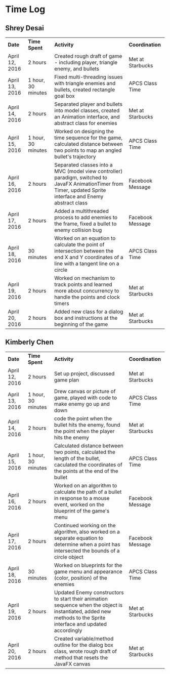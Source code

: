 # Time Log

## Shrey Desai

<table>
	<tr>
		<td><b>Date</b></td>
		<td><b>Time Spent</b></td>
		<td><b>Activity</b></td>
		<td><b>Coordination</b></td>
	</tr>
	<tr>
		<td>April 12, 2016</td>
		<td>2 hours</td>
		<td>Created rough draft of game - including player, triangle enemy, and bullets</td>
		<td>Met at Starbucks</td>
	</tr>
	<tr>
		<td>April 13, 2016</td>
		<td>1 hour, 30 minutes</td>
		<td>Fixed multi-threading issues with triangle enemies and bullets, created rectangle goal box</td>
		<td>APCS Class Time</td>
	</tr>
	<tr>
		<td>April 14, 2016</td>
		<td>2 hours</td>
		<td>Separated player and bullets into model classes, created an Animation interface, and abstract class for enemies</td>
		<td>Met at Starbucks</td>
	</tr>
	<tr>
		<td>April 15, 2016</td>
		<td>1 hour, 30 minutes</td>
		<td>Worked on designing the time sequence for the game, calculated distance between two points to map an angled bullet's trajectory</td>
		<td>APCS Class Time</td>
	</tr>
	<tr>
		<td>April 16, 2016</td>
		<td>2 hours</td>
		<td>Separated classes into a MVC (model view controller) paradigm, switched to JavaFX AnimationTimer from Timer, updated Sprite interface and Enemy abstract class</td>
		<td>Facebook Message</td>
	</tr>
	<tr>
		<td>April 17, 2016</td>
		<td>2 hours</td>
		<td>Added a multithreaded process to add enemies to the frame, fixed a bullet to enemy collision bug</td>
		<td>Facebook Message</td>
	</tr>
	<tr>
		<td>April 18, 2016</td>
		<td>30 minutes</td>
		<td>Worked on an equation to calculate the point of intersection between the end X and Y coordinates of a line with a tangent line on a circle</td>
		<td>APCS Class Time</td>
	</tr>
	<tr>
		<td>April 19, 2016</td>
		<td>2 hours</td>
		<td>Worked on mechanism to track points and learned more about concurrency to handle the points and clock timers</td>
		<td>Met at Starbucks</td>
	</tr>
	<tr>
		<td>April 20, 2016</td>
		<td>2 hours</td>
		<td>Added new class for a dialog box and instructions at the beginning of the game</td>
		<td>Met at Starbucks</td>
	</tr>
</table>

## Kimberly Chen

<table>
	<tr>
		<td><b>Date</b></td>
		<td><b>Time Spent</b></td>
		<td><b>Activity</b></td>
		<td><b>Coordination</b></td>
	</tr>
	<tr>
		<td>April 12, 2016</td>
		<td>2 hours</td>
		<td>Set up project, discussed game plan</td>
		<td>Met at Starbucks</td>
	</tr>
	<tr>
		<td>April 13, 2016</td>
		<td>1 hour, 30 minutes</td>
		<td>Drew canvas or picture of game, played with code to make enemy go up and down</td>
		<td>APCS Class Time</td>
	</tr>
	<tr>
		<td>April 14, 2016</td>
		<td>2 hours</td>
		<td>code the point when the bullet hits the enemy, found the point when the player hits the enemy</td>
		<td>Met at Starbucks</td>
	</tr>
	<tr>
		<td>April 15, 2016</td>
		<td>1 hour, 30 minutes</td>
		<td>Calculated distance between two points, calculated the length of the bullet, caculated the coordinates of the points at the end of the bullet</td>
		<td>APCS Class Time</td>
	</tr>
	<tr>
		<td>April 16, 2016</td>
		<td>2 hours</td>
		<td>Worked on an algorithm to calculate the path of a bullet in response to a mouse event, worked on the blueprint of the game's menu</td>
		<td>Facebook Message</td>
	</tr>
	<tr>
		<td>April 17, 2016</td>
		<td>2 hours</td>
		<td>Continued working on the algorithm, also worked on a separate equation to determine when a point has intersected the bounds of a circle object</td>
		<td>Facebook Message</td>
	</tr>
	<tr>
		<td>April 18, 2016</td>
		<td>30 minutes</td>
		<td>Worked on blueprints for the game menu and appearance (color, position) of the enemies</td>
		<td>APCS Class Time</td>
	</tr>
	<tr>
		<td>April 19, 2016</td>
		<td>2 hours</td>
		<td>Updated Enemy constructors to start their animation sequence when the object is instantiated, added new methods to the Sprite interface and updated accordingly</td>
		<td>Met at Starbucks</td>
	</tr>
	<tr>
		<td>April 20, 2016</td>
		<td>2 hours</td>
		<td>Created variable/method outline for the dialog box class, wrote rough draft of method that resets the JavaFX canvas</td>
		<td>Met at Starbucks</td>
	</tr>
</table>
